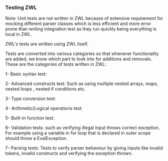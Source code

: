 ### Testing ZWL

Note: Unit tests are not written in ZWL because of extensive requirement for mocking
different parser classes which is less efficient and more error prone than writing 
integration test as they run quickly being everything is local in ZWL.

ZWL's tests are written using ZWL itself.

Tests are converted into various categories so that whenever functionality are added,
we know which part to look into for additions and removals. These are the categories
of tests written in ZWL:

1- Basic syntax test:


2- Advanced constructs test: Such as using multiple nested arrays, maps, nested loops
, nested if conditions etc.


3- Type conversion test:


4- Arithmetic/Logical operations test:


5- Built-in function test:


6- Validation tests: such as verifying illegal input throws correct exception. For example
using a variable in for loop that is declared in outer scope should throw a EvalException.


7- Parsing tests: Tests to verify parser behaviour by giving inputs like invalid
tokens, invalid constructs and verifying the exception thrown. 